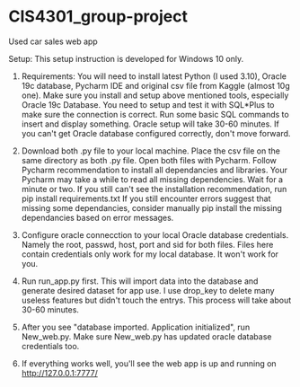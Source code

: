 # CIS4301_group-project
Used car sales web app 

Setup: This setup instruction is developed for Windows 10 only. 

1. Requirements: You will need to install latest Python (I used 3.10), Oracle 19c database, Pycharm IDE and original csv file from Kaggle (almost 10g one). Make sure you install and setup above mentioned tools, especially Oracle 19c Database. You need to setup and test it with SQL*Plus to make sure the connection is correct. Run some basic SQL commands to insert and display something. Oracle setup will take 30-60 minutes. If you can't get Oracle database configured correctly, don't move forward. 

2. Download both .py file to your local machine. Place the csv file on the same directory as both .py file. Open both files with Pycharm. Follow Pycharm recommendation to install all dependancies and libraries. Your Pycharm may take a while to read all missing dependencies. Wait for a minute or two. If you still can't see the installation recommendation, run 
pip install requirements.txt
If you still encounter errors suggest that missing some dependancies, consider manually pip install the missing dependancies based on error messages. 

3. Configure oracle connecction to your local Oracle database credentials. Namely the root, passwd, host, port and sid for both files. Files here contain credentials only work for my local database. It won't work for you. 

4. Run run_app.py first. This will import data into the database and generate desired dataset for app use. I use drop_key to delete many useless features but didn't touch the entrys. This process will take about 30-60 minutes. 

5. After you see "database imported. Application initialized", run New_web.py. Make sure New_web.py has updated oracle database credentials too.

6. If everything works well, you'll see the web app is up and running on http://127.0.0.1:7777/

